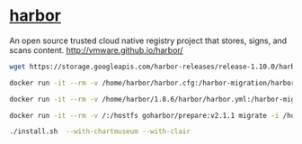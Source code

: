 # [harbor](https://github.com/vmware/harbor)

An open source trusted cloud native registry project that stores, signs, and scans content. <http://vmware.github.io/harbor/>

```sh
wget https://storage.googleapis.com/harbor-releases/release-1.10.0/harbor-offline-installer-v1.10.5.tgz

docker run -it --rm -v /home/harbor/harbor.cfg:/harbor-migration/harbor-cfg/harbor.cfg -v /home/harbor/1.8.6/harbor/harbor.yml:/harbor-migration/harbor-cfg-out/harbor.yml goharbor/harbor-migrator:v1.8.6 --cfg up

docker run -it --rm -v /home/harbor/1.8.6/harbor/harbor.yml:/harbor-migration/harbor-cfg/harbor.yml -v /home/harbor/1.9.0/harbor/harbor.yml: /harbor-migration/harbor-cfg-out/harbor.yml goharbor/harbor-migrator:v1.9.0 --cfg up

docker run -it --rm -v /:/hostfs goharbor/prepare:v2.1.1 migrate -i /home/harbor/1.10.5/harbor/harbor.yml -o /home/21/harbor/harbor.yml

./install.sh  --with-chartmuseum --with-clair
```
